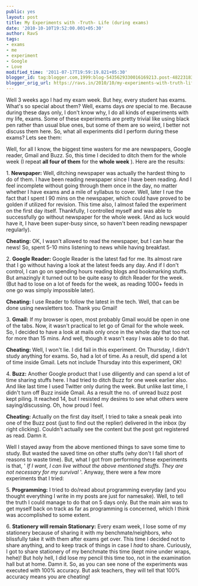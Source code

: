 ```yaml
---
public: yes
layout: post
title: My Experiments with -Truth- Life (during exams)
date: '2010-10-10T19:52:00.001+05:30'
author: RavS
tags:
- exams
- me
- experiment
- Google
- Love
modified_time: '2011-07-17T19:59:19.821+05:30'
blogger_id: tag:blogger.com,1999:blog-5435629330016169213.post-4822318335577986033
blogger_orig_url: https://ravs.in/2010/10/my-experiments-with-truth-life-during.html
---
```


Well 3 weeks ago I had my exam week. But hey, every student has exams. What's so special about them? Well, exams days _are_ special to me. Because during these days only, I don't know why, I do all kinds of experiments with my life, exams. Some of these experiments are pretty trivial like using black pen rather than usual blue ones, but some of them are so weird, I better not discuss them here. So, what all experiments did I perform during these exams? Lets see them:

Well, for all I know, the biggest time wasters for me are newspapers, Google reader, Gmail and Buzz. So, this time I decided to ditch them for the whole week (I repeat **all four of them** for the **whole week** ). Here are the results:

1. **Newspaper:** Well, ditching newspaper was actually the hardest thing to do of them. I have been reading newspaper since I have been reading. And I feel incomplete without going through them once in the day, no matter whether I have exams and a mile of syllabus to cover. Well, later I rue the fact that I spent I 90 mins on the newspaper, which could have proved to be golden if utilized for revision. This time also, I almost failed the experiment on the first day itself. Thankfully, I controlled myself and was able to successfully go without newspaper for the whole week. (And as luck would have it, I have been super-busy since, so haven't been reading newspaper regularly). 

**Cheating:** OK, I wasn't allowed to read the newspaper, but I can hear the news! So, spent 5-10 mins listening to news while having breakfast. 

2. **Google Reader:** Google Reader is the latest fad for me. Its almost rare that I go without having a look at the latest feeds any day. And if I don't control, I can go on spending hours reading blogs and bookmarking stuffs. But amazingly it turned out to be quite easy to ditch Reader for the week. (But had to lose on a lot of feeds for the week, as reading 1000+ feeds in one go was simply impossible later).

**Cheating:** I use Reader to follow the latest in the tech. Well, that can be done using newsletters too. Thank you Gmail!

3. **Gmail:** If my browser is open, most probably Gmail would be open in one of the tabs. Now, it wasn't practical to let go of Gmail for the whole week. So, I decided to have a look at mails only once in the whole day that too not for more than 15 mins. And well, though it wasn't easy I was able to do that.

**Cheating:** Well, I won't lie. I did fail in this experiment. On Thursday, I didn't study anything for exams. So, had a lot of time. As a result, did spend a lot of time inside Gmail. Lets not include Thursday into this experiment, OK!

4. **Buzz:** Another Google product that I use diligently and can spend a lot of time sharing stuffs here. I had tried to ditch Buzz for one week earlier also. And like last time I used Twitter only during the week. But unlike last time, I didn't turn off Buzz inside Gmail. As a result the no. of unread buzz post kept piling. It reached 14, but I resisted my desires to see what others were saying/discussing. Oh, how proud I feel.

**Cheating:** Actually on the first day itself, I tried to take a sneak peak into one of the Buzz post (just to find out the replier) delivered in the inbox (by right clicking). Couldn't actually see the content but the post got registered as read. Damn it. 

Well I stayed away from the above mentioned things to save some time to study. But wasted the saved time on other stuffs (why don't I fall short of reasons to waste time). But, what I got from performing these experiments is that, ' _If I want, I can live without the above mentioned stuffs. They are not necessary for my survival_ '. Anyway, there were a few more experiments that I tried:

5. **Programming:** I tried to do/read about programming everyday (and you thought everything I write in my posts are just for namesake). Well, to tell the truth I could manage to do that on 5 days only. But the main aim was to get myself back on track as far as programming is concerned, which I think was accomplished to some extent.

6. **Stationery will remain Stationary:** Every exam week, I lose some of my stationery because of sharing it with my benchmate/neighbors, who blissfully take it with them after exams get over. This time I decided not to share anything, and to keep track of things in case I _had_ to share. Curiously, I got to share stationery of my benchmate this time (kept mine under wraps, hehe)! But holy hell, I did lose my pencil this time too, not in the examination hall but at home. Damn it. So, as you can see none of the experiments was executed with 100% accuracy. But ask teachers, they will tell that 100% accuracy means you are cheating!
